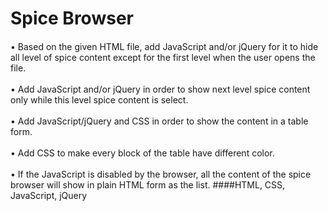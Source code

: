 # Spice Browser
####
•	Based on the given HTML file, add JavaScript and/or jQuery for it to hide all level of spice content except for the first level when the user opens the file.<br><br>
•	Add JavaScript and/or jQuery in order to show next level spice content only while this level spice content is select.<br><br>
•	Add JavaScript/jQuery and CSS in order to show the content in a table form.<br><br>
•	Add CSS to make every block of the table have different color.<br><br>
•	If the JavaScript is disabled by the browser, all the content of the spice browser will show in plain HTML form as the list.
####HTML, CSS, JavaScript, jQuery
